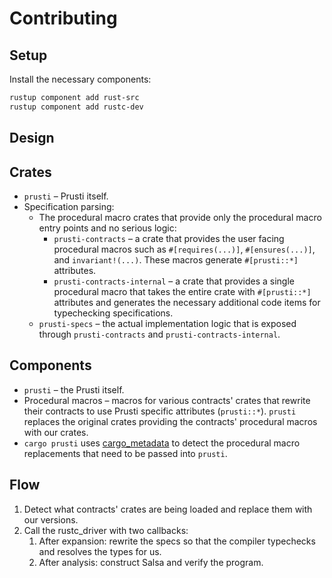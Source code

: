 # Contributing

## Setup

Install the necessary components:

```bash
rustup component add rust-src
rustup component add rustc-dev
```

## Design

## Crates

+ `prusti` – Prusti itself.
+ Specification parsing:
  + The procedural macro crates that provide only the procedural macro entry points and no serious logic:
    + `prusti-contracts` – a crate that provides the user facing procedural macros such as `#[requires(...)]`, `#[ensures(...)]`, and `invariant!(...)`. These macros generate `#[prusti::*]` attributes.
    + `prusti-contracts-internal` – a crate that provides a single procedural macro that takes the entire crate with `#[prusti::*]` attributes and generates the necessary additional code items for typechecking specifications.
  + `prusti-specs` – the actual implementation logic that is exposed through `prusti-contracts` and `prusti-contracts-internal`.

## Components

+ `prusti` – the Prusti itself.
+ Procedural macros – macros for various contracts' crates that rewrite their contracts to use Prusti specific attributes (`prusti::*`). `prusti` replaces the original crates providing the contracts' procedural macros with our crates.
+ `cargo prusti` uses [cargo_metadata](https://docs.rs/cargo_metadata/0.10.0/cargo_metadata/) to detect the procedural macro replacements that need to be passed into `prusti`.

## Flow

1. Detect what contracts' crates are being loaded and replace them with our versions.
2. Call the rustc_driver with two callbacks:
   1. After expansion: rewrite the specs so that the compiler typechecks and resolves the types for us.
   2. After analysis: construct Salsa and verify the program.
